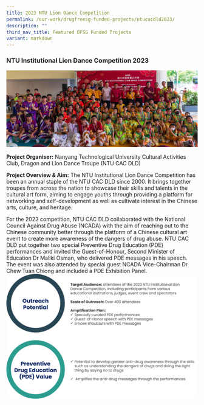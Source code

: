 ```yaml
---
title: 2023 NTU Lion Dance Competition
permalink: /our-work/drugfreesg-funded-projects/ntucacdld2023/
description: ""
third_nav_title: Featured DFSG Funded Projects
variant: markdown
---
```

### NTU Institutional Lion Dance Competition 2023 

![](/images/DFSG%20Projects/img_2801.jpg)
        

**Project Organiser:** Nanyang Technological University Cultural Activities Club, Dragon and Lion Dance Troupe (NTU CAC DLD)

**Project Overview &amp; Aim:** The NTU Institutional Lion Dance Competition has been an annual staple of the NTU CAC DLD since 2000. It brings together troupes from across the nation to showcase their skills and talents in the cultural art form, aiming to engage youths through providing a platform for networking and self-development as well as cultivate interest in the Chinese arts, culture, and heritage.

For the 2023 competition, NTU CAC DLD collaborated with the National Council Against Drug Abuse (NCADA) with the aim of reaching out to the Chinese community better through the platform of a Chinese cultural art event to create more awareness of the dangers of drug abuse. NTU CAC DLD put together two special Preventive Drug Education (PDE) performances and invited the Guest-of-Honour, Second Minister of Education Dr Maliki Osman, who delivered PDE messages in his speech. The event was also attended by special guest NCADA Vice-Chairman Dr Chew Tuan Chiong and included a PDE Exhibition Panel.
![](/images/ntu.png)